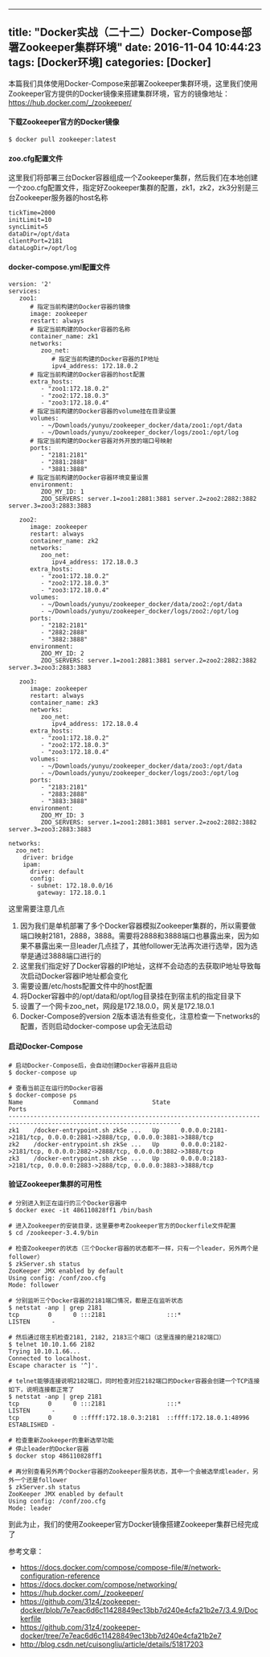 
---
title: "Docker实战（二十二）Docker-Compose部署Zookeeper集群环境"
date: 2016-11-04 10:44:23
tags: [Docker环境]
categories: [Docker]
---

本篇我们具体使用Docker-Compose来部署Zookeeper集群环境，这里我们使用Zookeeper官方提供的Docker镜像来搭建集群环境，官方的镜像地址：https://hub.docker.com/_/zookeeper/

#### 下载Zookeeper官方的Docker镜像

```
$ docker pull zookeeper:latest
```

#### zoo.cfg配置文件

这里我们将部署三台Docker容器组成一个Zookeeper集群，然后我们在本地创建一个zoo.cfg配置文件，指定好Zookeeper集群的配置，zk1，zk2，zk3分别是三台Zookeeper服务器的host名称

```
tickTime=2000
initLimit=10
syncLimit=5
dataDir=/opt/data
clientPort=2181
dataLogDir=/opt/log
```

#### docker-compose.yml配置文件

```
version: '2'
services:
   zoo1:
      # 指定当前构建的Docker容器的镜像
      image: zookeeper
      restart: always
      # 指定当前构建的Docker容器的名称
      container_name: zk1
      networks:
         zoo_net:
            # 指定当前构建的Docker容器的IP地址
            ipv4_address: 172.18.0.2
      # 指定当前构建的Docker容器的host配置
      extra_hosts:
         - "zoo1:172.18.0.2"
         - "zoo2:172.18.0.3"
         - "zoo3:172.18.0.4"
      # 指定当前构建的Docker容器的volume挂在目录设置
      volumes:
         - ~/Downloads/yunyu/zookeeper_docker/data/zoo1:/opt/data
         - ~/Downloads/yunyu/zookeeper_docker/logs/zoo1:/opt/log
      # 指定当前构建的Docker容器对外开放的端口号映射
      ports:
         - "2181:2181"
         - "2881:2888"
         - "3881:3888"
      # 指定当前构建的Docker容器环境变量设置
      environment:
         ZOO_MY_ID: 1
         ZOO_SERVERS: server.1=zoo1:2881:3881 server.2=zoo2:2882:3882 server.3=zoo3:2883:3883

   zoo2:
      image: zookeeper
      restart: always
      container_name: zk2
      networks:
         zoo_net:
            ipv4_address: 172.18.0.3
      extra_hosts:
         - "zoo1:172.18.0.2"
         - "zoo2:172.18.0.3"
         - "zoo3:172.18.0.4"
      volumes:
         - ~/Downloads/yunyu/zookeeper_docker/data/zoo2:/opt/data
         - ~/Downloads/yunyu/zookeeper_docker/logs/zoo2:/opt/log
      ports:
         - "2182:2181"
         - "2882:2888"
         - "3882:3888"
      environment:
         ZOO_MY_ID: 2
         ZOO_SERVERS: server.1=zoo1:2881:3881 server.2=zoo2:2882:3882 server.3=zoo3:2883:3883

   zoo3:
      image: zookeeper
      restart: always
      container_name: zk3
      networks:
         zoo_net:
            ipv4_address: 172.18.0.4
      extra_hosts:
         - "zoo1:172.18.0.2"
         - "zoo2:172.18.0.3"
         - "zoo3:172.18.0.4"
      volumes:
         - ~/Downloads/yunyu/zookeeper_docker/data/zoo3:/opt/data
         - ~/Downloads/yunyu/zookeeper_docker/logs/zoo3:/opt/log
      ports:
         - "2183:2181"
         - "2883:2888"
         - "3883:3888"
      environment:
         ZOO_MY_ID: 3
         ZOO_SERVERS: server.1=zoo1:2881:3881 server.2=zoo2:2882:3882 server.3=zoo3:2883:3883

networks:
  zoo_net:
    driver: bridge
    ipam:
      driver: default
      config:
      - subnet: 172.18.0.0/16
        gateway: 172.18.0.1
```

这里需要注意几点

1. 因为我们是单机部署了多个Docker容器模拟Zookeeper集群的，所以需要做端口映射2181，2888，3888。需要将2888和3888端口也暴露出来，因为如果不暴露出来一旦leader几点挂了，其他follower无法再次进行选举，因为选举是通过3888端口进行的
2. 这里我们指定好了Docker容器的IP地址，这样不会动态的去获取IP地址导致每次启动Docker容器IP地址都会变化
3. 需要设置/etc/hosts配置文件中的host配置
4. 将Docker容器中的/opt/data和/opt/log目录挂在到宿主机的指定目录下
5. 设置了一个网卡zoo_net，网段是172.18.0.0，网关是172.18.0.1
6. Docker-Compose的version 2版本语法有些变化，注意检查一下networks的配置，否则启动docker-compose up会无法启动

#### 启动Docker-Compose

```
# 启动Docker-Compose后，会自动创建Docker容器并且启动
$ docker-compose up

# 查看当前正在运行的Docker容器
$ docker-compose ps
Name              Command               State                                   Ports
----------------------------------------------------------------------------------------------------------------------
zk1    /docker-entrypoint.sh zkSe ...   Up      0.0.0.0:2181->2181/tcp, 0.0.0.0:2881->2888/tcp, 0.0.0.0:3881->3888/tcp
zk2    /docker-entrypoint.sh zkSe ...   Up      0.0.0.0:2182->2181/tcp, 0.0.0.0:2882->2888/tcp, 0.0.0.0:3882->3888/tcp
zk3    /docker-entrypoint.sh zkSe ...   Up      0.0.0.0:2183->2181/tcp, 0.0.0.0:2883->2888/tcp, 0.0.0.0:3883->3888/tcp
```

#### 验证Zookeeper集群的可用性

```
# 分别进入到正在运行的三个Docker容器中
$ docker exec -it 486110828ff1 /bin/bash

# 进入Zookeeper的安装目录，这里要参考Zookeeper官方的Dockerfile文件配置
$ cd /zookeeper-3.4.9/bin

# 检查Zookeeper的状态（三个Docker容器的状态都不一样，只有一个leader，另外两个是follower）
$ zkServer.sh status
ZooKeeper JMX enabled by default
Using config: /conf/zoo.cfg
Mode: follower

# 分别监听三个Docker容器的2181端口情况，都是正在监听状态
$ netstat -anp | grep 2181
tcp        0      0 :::2181                 :::*                    LISTEN      -

# 然后通过宿主机检查2181, 2182, 2183三个端口（这里连接的是2182端口）
$ telnet 10.10.1.66 2182
Trying 10.10.1.66...
Connected to localhost.
Escape character is '^]'.

# telnet能够连接说明2182端口，同时检查对应2182端口的Docker容器会创建一个TCP连接如下，说明连接都正常了
$ netstat -anp | grep 2181
tcp        0      0 :::2181                 :::*                    LISTEN      -
tcp        0      0 ::ffff:172.18.0.3:2181  ::ffff:172.18.0.1:48996 ESTABLISHED -

# 检查重新Zookeeper的重新选举功能
# 停止leader的Docker容器
$ docker stop 486110828ff1

# 再分别查看另外两个Docker容器的Zookeeper服务状态，其中一个会被选举成leader，另外一个还是follower
$ zkServer.sh status
ZooKeeper JMX enabled by default
Using config: /conf/zoo.cfg
Mode: leader
```

到此为止，我们的使用Zookeeper官方Docker镜像搭建Zookeeper集群已经完成了

参考文章：

- https://docs.docker.com/compose/compose-file/#/network-configuration-reference
- https://docs.docker.com/compose/networking/
- https://hub.docker.com/_/zookeeper/
- https://github.com/31z4/zookeeper-docker/blob/7e7eac6d6c11428849ec13bb7d240e4cfa21b2e7/3.4.9/Dockerfile
- https://github.com/31z4/zookeeper-docker/tree/7e7eac6d6c11428849ec13bb7d240e4cfa21b2e7
- http://blog.csdn.net/cuisongliu/article/details/51817203